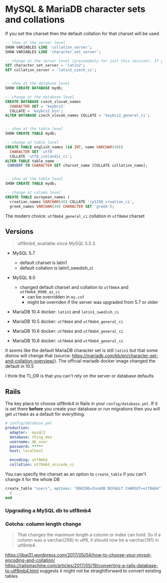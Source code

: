 

# MySQL & MariaDB character sets and collations

If you set the charset then the default collation for that charset will be used

```sql
-- show at the server level
SHOW VARIABLES LIKE 'collation_server';
SHOW VARIABLES LIKE 'character_set_server';

-- change at the server level (presumabely for just this session). If you want to change for all sessions, change my.cnf
SET character_set_server = 'latin2';
SET collation_server = 'latin2_czech_cs';


-- show at the database level
SHOW CREATE DATABASE mydb;

-- change at the database level
CREATE DATABASE czech_slovak_names
  CHARACTER SET = 'keybcs2'
  COLLATE = 'keybcs2_bin';
ALTER DATABASE czech_slovak_names COLLATE = 'keybcs2_general_ci';


-- show at the table level
SHOW CREATE TABLE mydb;

-- change at table level
CREATE TABLE english_names (id INT, name VARCHAR(40))
  CHARACTER SET 'utf8'
  COLLATE 'utf8_icelandic_ci';
ALTER TABLE table_name
 CONVERT TO CHARACTER SET charset_name [COLLATE collation_name];


-- show at the table level
SHOW CREATE TABLE mydb;

-- change at column level
CREATE TABLE european_names (
  croatian_names VARCHAR(40) COLLATE 'cp1250_croatian_ci',
  greek_names VARCHAR(40) CHARACTER SET 'greek');
```

The modern choice: `utf8mb4_general_ci` collation in `utf8mb4` charset

## Versions

> utf8mb4, available since MySQL 5.5.3.

* MySQL 5.7
    * default charset is latin1
    * default collation is latin1_swedish_ci
* MySQL 8.0
    * changed default charset and collation to `utf8mb4` and `utf8mb4_0900_ai_ci`
        * can be overridden in `my.cnf`
        * might be overriden if the server was upgraded from 5.7 or older

* MariaDB 10.4 docker: `latin1` and `latin1_swedish_ci`
* MariaDB 10.5 docker: `utf8mb4` and `utf8mb4_general_ci`
* MariaDB 10.6 docker: `utf8mb4` and `utf8mb4_general_ci`
* MariaDB 10.8 docker: `utf8mb4` and `utf8mb4_general_ci`

It _seems_ like the default MariaDB character set is still `latin1` but that some distros will change that (source: https://mariadb.com/kb/en/character-set-and-collation-overview/). The official mariadb docker image changed the default in 10.5

I think the TL;DR is that you can't rely on the server or database defaults

## Rails

The key place to choose utf8mb4 in Rails in your `config/database.yml`. If it
is set there **before** you create your database or run migrations then you
will get `utf8mb4` as a default for everything.

```yaml
# config/database.yml
production:
  adapter:  mysql2
  database: thing_dev
  username: db_user
  password: *****
  host: localhost

  encoding: utf8mb4
  collation: utf8mb4_unicode_ci
```

You can specify the charset as an option to `create_table` if you can't change it for the whole DB

```ruby
create_table "users", options: "ENGINE=InnoDB DEFAULT CHARSET=utf8mb4", force: :cascade do |t|
  # ...
end
```

### Upgrading a MySQL db to utf8mb4

### Gotcha: column length change

> That changes the maximum length a column or index can hold. So if a column was a varchar(256) in utf8, it should now be a varchar(191) in utf8mb4.

https://jibai31.wordpress.com/2017/05/04/how-to-choose-your-mysql-encoding-and-collation/
https://railsmachine.com/articles/2017/05/19/converting-a-rails-database-to-utf8mb4.html suggests it might not be straightforward to convert existing tables


